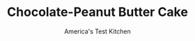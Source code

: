 ---
layout: ../../layouts/MarkdownPostLayout.astro
title: Chocolate-Peanut Butter Cake
author: America's Test Kitchen
pubDate: 2023-03-15
description: "Sweeten your day with this cake’s lavish chocolate layers, peanut butter frosting, and delicious drizzle of dark chocolate."
image_url: https://res.cloudinary.com/hksqkdlah/image/upload/ar_1:1,c_fill,dpr_2.0,f_auto,fl_lossy.progressive.strip_profile,g_faces:auto,q_auto:low,w_344/39481_sfs-gac-chocolate-peanut-butter-cake-14
tags: ["Desserts or Baked Goods","Chocolate","Cakes"]
calories: 10237
protein: 12
carbohydrates: 66
fats: 
fiber: 4
ingredients: ["1 1/2 cups (7 1/2 ounces), all-purpose flour","1 teaspoon, baking soda","1/2 teaspoon, baking powder","1/4 teaspoon, salt","1 1/4 cups boiling, water","4 ounces, unsweetened chocolate, chopped","1/2 cup (1 1/2 ounces), Dutch-processed cocoa powder","1 teaspoon, instant espresso powder or instant coffee powder","10 tablespoons, unsalted butter, softened","1 1/2 cups packed (10 1/2 ounces), light brown sugar","3 , large eggs, room temperature","1/2 cup, sour cream, room temperature","1 teaspoon, vanilla extract","1 recipe, Peanut Butter Buttercream","4 ounces, bittersweet chocolate, chopped","4 tablespoons, unsalted butter, cut into 4 pieces","2 tablespoons, light corn syrup","1 , recipe Homemade Candied Peanuts"]
serves: 12
time: "1¾ hours, plus 2 hours cooling and 20 minutes setting"
instructions: ["FOR THE CAKE LAYERS: Adjust oven rack to middle position and heat oven to 350 degrees. Grease three 8-inch round cake pans, line pans with parchment paper, grease parchment, and flour pans. Whisk flour, baking soda, baking powder, and salt together in bowl. In second bowl, whisk boiling water, chocolate, cocoa, and espresso powder until smooth.","Using stand mixer fitted with paddle, beat butter and sugar on medium-high speed until pale and fluffy, about 3 minutes. Add eggs, one at a time, and beat until combined. Add sour cream and vanilla and mix until incorporated.","Reduce speed to low and add flour mixture in 3 additions, alternating with chocolate mixture in 2 additions, scraping down bowl as needed. Give batter final stir by hand.","Divide batter evenly among prepared pans and smooth tops with rubber spatula. Bake until toothpick inserted in center comes out clean, 15 to 20 minutes, rotating pans halfway through baking.","Let cakes cool in pans on wire rack for 10 minutes. Remove cakes from pans, discarding parchment, and let cool completely on rack, about 2 hours.","FOR THE FROSTING: Place 1 cake layer on plate or pedestal. Spread 1 cup buttercream evenly over top, right to edge of cake. Repeat with second cake layer and 1 cup buttercream. Top with third cake layer. Spread remaining buttercream over top and sides of cake.","FOR THE DECORATION: Microwave chocolate, butter, and corn syrup in bowl at 50 percent power until melted, about 1 minute, stirring with rubber spatula halfway through microwaving. Stir mixture until fully combined and smooth. Let cool until slightly thickened, about 5 minutes. Pour ¼ cup chocolate glaze in center of cake and spread evenly over top with offset spatula. Drizzle ¼ cup glaze along top edge of cake, allowing it to drip down sides. Pour remaining glaze over top of cake and smooth into even layer with offset spatula. Arrange 10 (1-tablespoon) clusters of candied peanuts around top edge of cake, evenly spaced. Let sit until glaze sets, about 20 minutes. Serve."]
nutrition: ["435 mg Potassium","237 mg Phosphorus","90 mg Calcium","4 mg Iron","106 mg Magnesium","259 mg Sodium","2 mg Zinc","62 g Fat","4 mg Niacin (B3)","19 g Monounsaturated","4 g Polyunsaturated","1 µg Vitamin D","158 mg Cholesterol","34 g Saturated","1 g Trans","4 g Fiber","27 µg Folic acid","37 µg Folate (food)","45 g Sugars","5 µg Vitamin K","66 g Water","66 g Carbs","84 µg Folate equivalent (total)","12 g Protein","3 mg Vitamin E","376 µg Vitamin A","853 kcal Energy","42 g Sugars, added","10237 calories"]
notes: "The devils food-style cake layers are packed with chocolate flavor. For an accurate measurement of boiling water, bring a full kettle of water to a boil and then measure out the desired amount."
---
